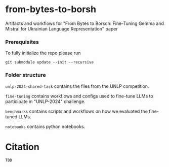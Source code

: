 # from-bytes-to-borsh
Artifacts and workflows for "From Bytes to Borsch: Fine-Tuning Gemma and Mistral for Ukrainian Language Representation" paper


### Prerequisites

To fully initialize the repo please run

```
git submodule update --init --recursive
```

### Folder structure

`unlp-2024-shared-task` contains the files from the UNLP competition. 

`fine-tuning` contains workflows and configs used to fine-tune LLMs to participate in "UNLP-2024" challenge.

`benchmarks` contains scripts and workflows on how we evaluated the fine-tuned LLMs.

`notebooks` contains python notebooks.

# Citation

```
TBD
```
